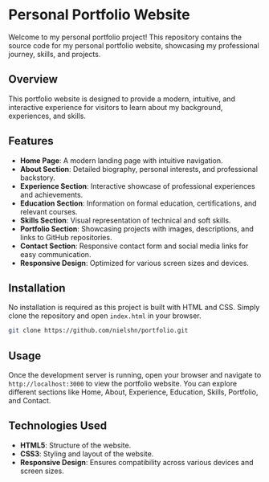 # Personal Portfolio Website

Welcome to my personal portfolio project! This repository contains the source code for my personal portfolio website, showcasing my professional journey, skills, and projects.

## Overview

This portfolio website is designed to provide a modern, intuitive, and interactive experience for visitors to learn about my background, experiences, and skills.

## Features

- **Home Page**: A modern landing page with intuitive navigation.
- **About Section**: Detailed biography, personal interests, and professional backstory.
- **Experience Section**: Interactive showcase of professional experiences and achievements.
- **Education Section**: Information on formal education, certifications, and relevant courses.
- **Skills Section**: Visual representation of technical and soft skills.
- **Portfolio Section**: Showcasing projects with images, descriptions, and links to GitHub repositories.
- **Contact Section**: Responsive contact form and social media links for easy communication.
- **Responsive Design**: Optimized for various screen sizes and devices.

## Installation

No installation is required as this project is built with HTML and CSS. Simply clone the repository and open `index.html` in your browser.

```bash
git clone https://github.com/nielshn/portfolio.git
```

## Usage

Once the development server is running, open your browser and navigate to `http://localhost:3000` to view the portfolio website. You can explore different sections like Home, About, Experience, Education, Skills, Portfolio, and Contact.

## Technologies Used

- **HTML5**: Structure of the website.
- **CSS3**: Styling and layout of the website.
- **Responsive Design**: Ensures compatibility across various devices and screen sizes.
